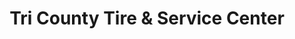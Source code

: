 ---
title: "Tri County Tire & Service Center"
url: /oliver-springs/tri-county-tire-und-service-center/
shop: Autowerkstatt
---